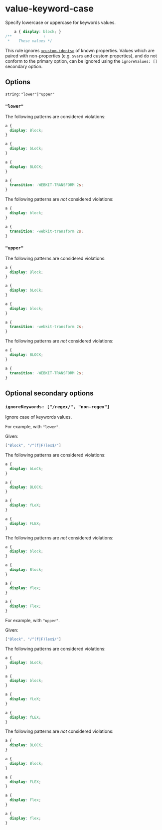 # value-keyword-case

Specify lowercase or uppercase for keywords values.

```css
    a { display: block; }
/**              ↑
 *    These values */
```

This rule ignores [`<custom-idents>`](https://developer.mozilla.org/en/docs/Web/CSS/custom-ident) of known properties. Values which are paired with non-properties (e.g. `$vars` and custom properties), and do not conform to the primary option, can be ignored using the `ignoreValues: []` secondary option.

## Options

`string`: `"lower"|"upper"`

### `"lower"`

The following patterns are considered violations:

```css
a {
  display: Block;
}
```

```css
a {
  display: bLoCk;
}
```

```css
a {
  display: BLOCK;
}
```

```css
a {
  transition: -WEBKIT-TRANSFORM 2s;
}
```

The following patterns are *not* considered violations:

```css
a {
  display: block;
}
```

```css
a {
  transition: -webkit-transform 2s;
}
```

### `"upper"`

The following patterns are considered violations:

```css
a {
  display: Block;
}
```

```css
a {
  display: bLoCk;
}
```

```css
a {
  display: block;
}
```

```css
a {
  transition: -webkit-transform 2s;
}
```

The following patterns are *not* considered violations:

```css
a {
  display: BLOCK;
}
```

```css
a {
  transition: -WEBKIT-TRANSFORM 2s;
}
```

## Optional secondary options

### `ignoreKeywords: ["/regex/", "non-regex"]`

Ignore case of keywords values.

For example, with `"lower"`.

Given:

```js
["Block", "/^(f|F)lex$/"]
```

The following patterns are considered violations:

```css
a {
  display: bLoCk;
}
```

```css
a {
  display: BLOCK;
}
```

```css
a {
  display: fLeX;
}
```

```css
a {
  display: FLEX;
}
```

The following patterns are *not* considered violations:

```css
a {
  display: block;
}
```

```css
a {
  display: Block;
}
```

```css
a {
  display: flex;
}
```

```css
a {
  display: Flex;
}
```

For example, with `"upper"`.

Given:

```js
["Block", "/^(f|F)lex$/"]
```

The following patterns are considered violations:

```css
a {
  display: bLoCk;
}
```

```css
a {
  display: block;
}
```

```css
a {
  display: fLeX;
}
```

```css
a {
  display: fLEX;
}
```

The following patterns are *not* considered violations:

```css
a {
  display: BLOCK;
}
```

```css
a {
  display: Block;
}
```

```css
a {
  display: FLEX;
}
```

```css
a {
  display: Flex;
}
```

```css
a {
  display: flex;
}
```

